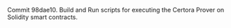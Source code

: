 Commit 98dae10.                    Build and Run scripts for executing the Certora Prover on Solidity smart contracts.